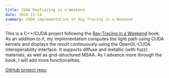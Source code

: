 ```yaml
---
title: CUDA RayTracing in a Weekend
date: 2024-11-14
summary: CUDA implementation of Ray Tracing in a Weekend
---
```


This is a C++/CUDA project following the [Ray-Tracing in a Weekend](https://raytracing.github.io/books/RayTracingInOneWeekend.html) book. As an addition to it, my implementation computes the light path using CUDA kernels and displays the result continuously using the OpenGL-CUDA interoperability interface. It supports diffuse and metallic (with fuzz) materials, as well as grid-structured MSAA. As I advance more through the book, I will add more functionalities.

[GitHub project repo](https://github.com/StanciulescuAndrei/RayTracingWK)

<!--more-->

